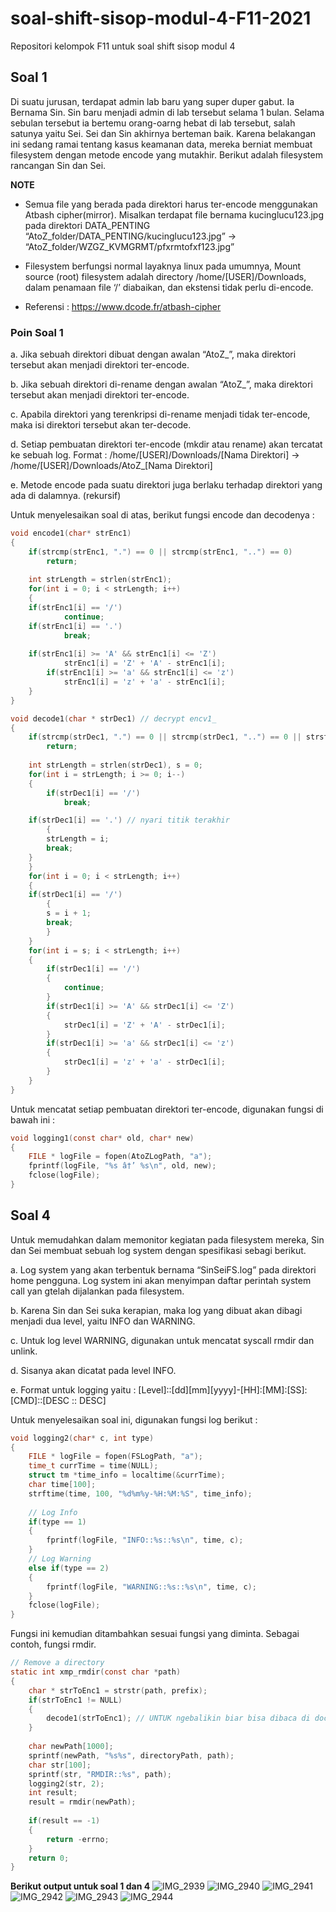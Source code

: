 # soal-shift-sisop-modul-4-F11-2021
Repositori kelompok F11 untuk soal shift sisop modul 4

## Soal 1
Di suatu jurusan, terdapat admin lab baru yang super duper gabut. Ia Bernama Sin. Sin baru menjadi admin di lab tersebut selama 1 bulan. Selama sebulan tersebut ia bertemu orang-oarng hebat di lab tersebut, salah satunya yaitu Sei. Sei dan Sin akhirnya berteman baik. Karena belakangan ini sedang ramai tentang kasus keamanan data, mereka berniat membuat filesystem dengan metode encode yang mutakhir. Berikut adalah filesystem rancangan Sin dan Sei.

**NOTE**

- Semua file yang berada pada direktori harus ter-encode menggunakan Atbash cipher(mirror).
Misalkan terdapat file bernama kucinglucu123.jpg pada direktori DATA_PENTING “AtoZ_folder/DATA_PENTING/kucinglucu123.jpg” → “AtoZ_folder/WZGZ_KVMGRMT/pfxrmtofxf123.jpg”

- Filesystem berfungsi normal layaknya linux pada umumnya, Mount source (root) filesystem adalah directory /home/[USER]/Downloads, dalam penamaan file ‘/’ diabaikan, dan ekstensi tidak perlu di-encode.

- Referensi : https://www.dcode.fr/atbash-cipher

### Poin Soal 1
a. Jika sebuah direktori dibuat dengan awalan “AtoZ_”, maka direktori tersebut akan menjadi direktori ter-encode. 

b. Jika sebuah direktori di-rename dengan awalan “AtoZ_”, maka direktori tersebut akan menjadi direktori ter-encode.

c. Apabila direktori yang terenkripsi di-rename menjadi tidak ter-encode, maka isi direktori tersebut akan ter-decode.

d. Setiap pembuatan direktori ter-encode (mkdir atau rename) akan tercatat ke sebuah log. Format : /home/[USER]/Downloads/[Nama Direktori] → /home/[USER]/Downloads/AtoZ_[Nama Direktori]

e. Metode encode pada suatu direktori juga berlaku terhadap direktori yang ada di dalamnya. (rekursif)

Untuk menyelesaikan soal di atas, berikut fungsi encode dan decodenya :
```C
void encode1(char* strEnc1) 
{ 
    if(strcmp(strEnc1, ".") == 0 || strcmp(strEnc1, "..") == 0)
        return;
    
    int strLength = strlen(strEnc1);
    for(int i = 0; i < strLength; i++) 
    {
	if(strEnc1[i] == '/') 
            continue;
	if(strEnc1[i] == '.')
            break;
        
	if(strEnc1[i] >= 'A' && strEnc1[i] <= 'Z')
            strEnc1[i] = 'Z' + 'A' - strEnc1[i];
        if(strEnc1[i] >= 'a' && strEnc1[i] <= 'z')
            strEnc1[i] = 'z' + 'a' - strEnc1[i];
    }
}

void decode1(char * strDec1) // decrypt encv1_
{
    if(strcmp(strDec1, ".") == 0 || strcmp(strDec1, "..") == 0 || strstr(strDec1, "/") == NULL) 
        return;
    
    int strLength = strlen(strDec1), s = 0;
    for(int i = strLength; i >= 0; i--)
    {
    	if(strDec1[i] == '/')
            break;

 	if(strDec1[i] == '.') // nyari titik terakhir
        {
	    strLength = i;
	    break;
	}
    }
    for(int i = 0; i < strLength; i++)
    {
	if(strDec1[i] == '/')
        {
	    s = i + 1;
	    break;
        }
    }
    for(int i = s; i < strLength; i++) 
    {
    	if(strDec1[i] == '/')
        {
            continue;
        }
        if(strDec1[i] >= 'A' && strDec1[i] <= 'Z')
        {
            strDec1[i] = 'Z' + 'A' - strDec1[i];
        }
        if(strDec1[i] >= 'a' && strDec1[i] <= 'z')
        {
            strDec1[i] = 'z' + 'a' - strDec1[i];
        }
    }	
}
```

Untuk mencatat setiap pembuatan direktori ter-encode, digunakan fungsi di bawah ini :
```C
void logging1(const char* old, char* new) 
{
    FILE * logFile = fopen(AtoZLogPath, "a");
    fprintf(logFile, "%s â†’ %s\n", old, new);
    fclose(logFile);
}
```

## Soal 4 
Untuk memudahkan dalam memonitor kegiatan pada filesystem mereka, Sin dan Sei membuat sebuah log system dengan spesifikasi sebagi berikut.

a. Log system yang akan terbentuk bernama “SinSeiFS.log” pada direktori home pengguna. Log system ini akan menyimpan daftar perintah system call yan gtelah dijalankan pada filesystem.

b. Karena Sin dan Sei suka kerapian, maka log yang dibuat akan dibagi menjadi dua level, yaitu INFO dan WARNING.

c. Untuk log level WARNING, digunakan untuk mencatat syscall rmdir dan unlink.

d. Sisanya akan dicatat pada level INFO.

e. Format untuk logging yaitu :
    [Level]::[dd][mm][yyyy]-[HH]:[MM]:[SS]:[CMD]::[DESC :: DESC]

Untuk menyelesaikan soal ini, digunakan fungsi log berikut :
```C
void logging2(char* c, int type)
{
    FILE * logFile = fopen(FSLogPath, "a");
    time_t currTime = time(NULL);
    struct tm *time_info = localtime(&currTime);
    char time[100];
    strftime(time, 100, "%d%m%y-%H:%M:%S", time_info);
	
    // Log Info
    if(type == 1)
    {
        fprintf(logFile, "INFO::%s::%s\n", time, c);
    }
    // Log Warning
    else if(type == 2)
    {
        fprintf(logFile, "WARNING::%s::%s\n", time, c);
    }
    fclose(logFile);
}
```
Fungsi ini kemudian ditambahkan sesuai fungsi yang diminta. Sebagai contoh, fungsi rmdir.
```C
// Remove a directory
static int xmp_rmdir(const char *path) 
{
    char * strToEnc1 = strstr(path, prefix);
    if(strToEnc1 != NULL)
    {
        decode1(strToEnc1); // UNTUK ngebalikin biar bisa dibaca di document
    }
    
    char newPath[1000];
    sprintf(newPath, "%s%s", directoryPath, path);
    char str[100];
    sprintf(str, "RMDIR::%s", path);
    logging2(str, 2);
    int result;
    result = rmdir(newPath);
	
    if(result == -1)
    {
    	return -errno;
    }
    return 0;
}
```

**Berikut output untuk soal 1 dan 4**
![IMG_2939](https://user-images.githubusercontent.com/74484044/121796121-f5dff300-cc40-11eb-8460-185de6608709.JPG)
![IMG_2940](https://user-images.githubusercontent.com/74484044/121796124-fd9f9780-cc40-11eb-9d37-4e2f8201f916.JPG)
![IMG_2941](https://user-images.githubusercontent.com/74484044/121796128-07c19600-cc41-11eb-8474-292843e363c9.JPG)
![IMG_2942](https://user-images.githubusercontent.com/74484044/121796184-6edf4a80-cc41-11eb-88ee-ce41c3043670.JPG)
![IMG_2943](https://user-images.githubusercontent.com/74484044/121796196-743c9500-cc41-11eb-96f0-828a735400ba.JPG)
![IMG_2944](https://user-images.githubusercontent.com/74484044/121796198-76065880-cc41-11eb-8f88-ae3d83033b35.JPG)
